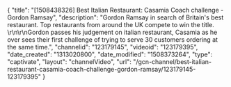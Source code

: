 {
    "title": "[1508438326] Best Italian Restaurant: Casamia Coach challenge - Gordon Ramsay",
    "description": "Gordon Ramsay in search of Britain's best restaurant. Top restaurants from around the UK compete to win the title. \r\n\r\nGordon passes his judgement on italian restaurant, Casamia as he over sees their first challenge of trying to serve 30 customers ordering at the same time.",
    "channelid": "123179145",
    "videoid": "123179395",
    "date_created": "1313020800",
    "date_modified": "1508373264",
    "type": "captivate",
    "layout": "channelVideo",
    "url": "\/gcn-channel\/best-italian-restaurant-casamia-coach-challenge-gordon-ramsay\/123179145-123179395"
}